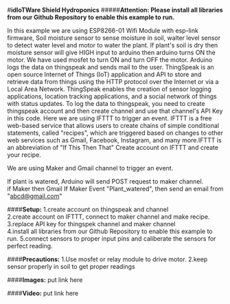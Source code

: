 #**idIoTWare Shield Hydroponics**
#####**Attention: Please install all libraries from our Github Repository to enable this example to run.**

In this example we are using ESP8266-01 Wifi Module with esp-link firmware, Soil moisture sensor to sense moisture in soil, walter level sensor to detect water level and motor to water the plant. If plant's soil is dry then moisture sensor will give HIGH input to arduino then arduino turns ON the motor. We have used mosfet to turn ON and turn OFF the motor. Arduino logs the data on thingspeak and sends mail to the user. ThingSpeak is an open source Internet of Things (IoT) application and API to store and retrieve data from things using the HTTP protocol over the Internet or via a Local Area Network. ThingSpeak enables the creation of sensor logging applications, location tracking applications, and a social network of things with status updates. To log the data to thingspeak, you need to create thingspeak account and then create channel and use that channel's API Key in this code. Here we are using IFTTT to trigger an event.
IFTTT is a free web-based service that allows users to create chains of simple conditional statements,
called "recipes", which are triggered based on changes to other web services such as Gmail, Facebook,
Instagram, and many more.IFTTT is an abbreviation of "If This Then That"
Create account on IFTTT and create your recipe.

We are using Maker and Gmail channel to trigger an event.

If plant is watered, Arduino will send POST request to maker channel.  
if Maker then Gmail
If Maker Event "Plant_watered", then send an email from "abcd@gmail.com"  
      

####**Setup:**
1.create account on thingspeak and channel                                         
2.create account on IFTTT, connect to maker channel and make recipe. 
3.replace API key for thingspek channel and maker channel  
4.install all libraries from our Github Repository to enable this example to run.
5.connect sensors to proper input pins and caliberate the sensors for perfect reading.



####**Precautions:**
1.Use mosfet or relay module to drive motor.
2.keep sensor properly in soil to get proper readings


####**Images:**  put link here


####**Video:**  put link here

